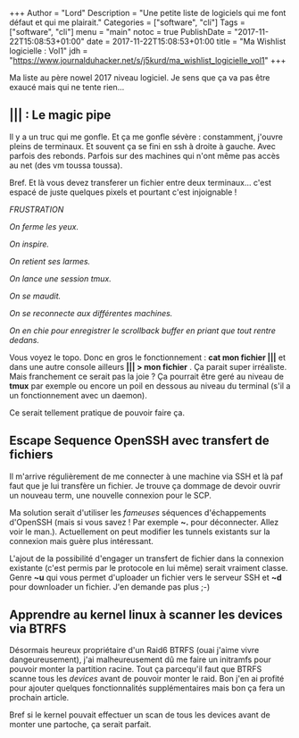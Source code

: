 +++
Author = "Lord"
Description = "Une petite liste de logiciels qui me font défaut et qui me plairait."
Categories = ["software", "cli"]
Tags = ["software", "cli"]
menu = "main"
notoc = true
PublishDate = "2017-11-22T15:08:53+01:00"
date = 2017-11-22T15:08:53+01:00
title = "Ma Wishlist logicielle : Vol1"
jdh = "https://www.journalduhacker.net/s/j5kurd/ma_wishlist_logicielle_vol1"
+++

Ma liste au père nowel 2017 niveau logiciel. Je sens que ça va pas être exaucé mais qui ne tente rien…
<!--more-->

## ||| : Le magic pipe
Il y a un truc qui me gonfle. Et ça me gonfle sévère : constamment, j'ouvre pleins de terminaux. Et souvent ça se fini en ssh à droite à gauche. Avec parfois des rebonds. Parfois sur des machines qui n'ont même pas accès au net (des vm toussa toussa). 

Bref. Et là vous devez transferer un fichier entre deux terminaux… c'est espacé de juste quelques pixels et pourtant c'est injoignable ! 

*FRUSTRATION*

*On ferme les yeux.*

*On inspire.*

*On retient ses larmes.*

*On lance une session tmux.*

*On se maudit.*

*On se reconnecte aux différentes machines.*

*On en chie pour enregistrer le scrollback buffer en priant que tout rentre dedans.*

Vous voyez le topo. Donc en gros le fonctionnement : **cat mon fichier |||** et dans une autre console ailleurs **||| > mon fichier** . Ça parait super irréaliste. Mais franchement ce serait pas la joie ? Ça pourrait être geré au niveau de **tmux** par exemple ou encore un poil en dessous au niveau du terminal (s'il a un fonctionnement avec un daemon).

Ce serait tellement pratique de pouvoir faire ça.


## Escape Sequence OpenSSH avec transfert de fichiers
Il m'arrive régulièrement de me connecter à une machine via SSH et là paf faut que je lui transfère un fichier. Je trouve ça dommage de devoir ouvrir un nouveau term, une nouvelle connexion pour le SCP. 

Ma solution serait d'utiliser les *fameuses* séquences d'échappements d'OpenSSH (mais si vous savez ! Par exemple **~.** pour déconnecter. Allez voir le man.). Actuellement on peut modifier les tunnels existants sur la connexion mais guère plus intéressant. 

L'ajout de la possibilité d'engager un transfert de fichier dans la connexion existante (c'est permis par le protocole en lui même) serait vraiment classe. Genre **~u** qui vous permet d'uploader un fichier vers le serveur SSH et **~d** pour downloader un fichier. J'en demande pas plus ;-)

## Apprendre au kernel linux à scanner les devices via BTRFS
Désormais heureux propriétaire d'un Raid6 BTRFS (ouai j'aime vivre dangeureusement), j'ai malheureusement dû me faire un initramfs pour pouvoir monter la partition racine. Tout ça parcequ'il faut que BTRFS scanne tous les *devices* avant de pouvoir monter le raid. Bon j'en ai profité pour ajouter quelques fonctionnalités supplémentaires mais bon ça fera un prochain article.

Bref si le kernel pouvait effectuer un scan de tous les devices avant de monter une partoche, ça serait parfait.
